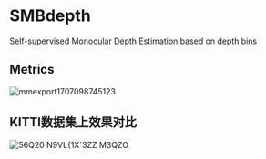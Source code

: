 # SMBdepth
Self-supervised Monocular Depth Estimation based on depth bins
## Metrics
![mmexport1707098745123](https://github.com/StuHude/SMBdepth/assets/89311278/61eaa319-7978-465f-a8fc-d31133241af9)

## KITTI数据集上效果对比
![56Q20 N9VL{1X`3ZZ M3QZO](https://github.com/StuHude/SMBdepth/assets/89311278/16d94478-351b-4f57-8308-35ed7bc4bef4)
